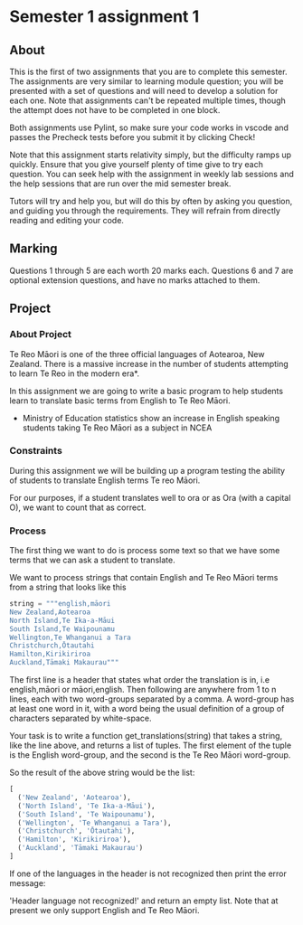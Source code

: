 # Semester 1 assignment 1

## About
This is the first of two assignments that you are to complete this semester. The assignments are very similar to learning module question; you will be presented with a set of questions and will need to develop a solution for each one. Note that assignments can't be repeated multiple times, though the attempt does not have to be completed in one block.

Both assignments use Pylint, so make sure your code works in vscode and passes the Precheck tests before you submit it by clicking Check!

Note that this assignment starts relativity simply, but the difficulty ramps up quickly. Ensure that you give yourself plenty of time give to try each question. You can seek help with the assignment in weekly lab sessions and the help sessions that are run over the mid semester break.

Tutors will try and help you, but will do this by often by asking you question, and guiding you through the requirements. They will refrain from directly reading and editing your code.

## Marking
Questions 1 through 5 are each worth 20 marks each. Questions 6 and 7 are optional extension questions, and have no marks attached to them.

## Project

### About Project
Te Reo Māori is one of the three official languages of Aotearoa, New Zealand. There is a massive increase in the number of students attempting to learn Te Reo in the modern era*.

 In this assignment we are going to write a basic program to help students learn to translate basic terms from English to Te Reo Māori.

* Ministry of Education statistics show an increase in English speaking students taking Te Reo Māori as a subject in NCEA

### Constraints
During this assignment we will be building up a program testing the ability of students to translate English terms Te reo Māori.

For our purposes, if a student translates well to ora or as Ora (with a capital O), we want to count that as correct.

### Process

The first thing we want to do is process some text so that we have some terms that we can ask a student to translate.

We want to process strings that contain English and Te Reo Māori terms from a string that looks like this

```python
string = """english,māori
New Zealand,Aotearoa
North Island,Te Ika-a-Māui
South Island,Te Waipounamu
Wellington,Te Whanganui a Tara
Christchurch,Ōtautahi
Hamilton,Kirikiriroa
Auckland,Tāmaki Makaurau"""
```

The first line is a header that states what order the translation is in, i.e english,māori or māori,english. Then following are anywhere from 1 to n lines, each with two word-groups separated by a comma.  A word-group has at least one word in it, with a word being the usual definition of a group of characters separated by white-space.

Your task is to write a function get_translations(string) that takes a string, like the line above, and returns a list of tuples. The first element of the tuple is the English word-group, and the second is the Te Reo Māori word-group.

So the result of the above string would be the list:

```python
[
  ('New Zealand', 'Aotearoa'),
  ('North Island', 'Te Ika-a-Māui'),
  ('South Island', 'Te Waipounamu'),
  ('Wellington', 'Te Whanganui a Tara'),
  ('Christchurch', 'Ōtautahi'),
  ('Hamilton', 'Kirikiriroa'),
  ('Auckland', 'Tāmaki Makaurau')
]
```

If one of the languages in the header is not recognized then print the error message:

'Header language not recognized!' and return an empty list. Note that at present we only support English and Te Reo Māori.


